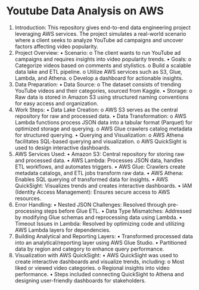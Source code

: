 # Youtube Data Analysis on AWS

1. Introduction:
This repository gives end-to-end data engineering project leveraging AWS services. The project simulates a real-world scenario where a client seeks to analyze YouTube ad campaigns and uncover factors affecting video popularity.
2. Project Overview:
•	Scenario:
o	The client wants to run YouTube ad campaigns and requires insights into video popularity trends.
•	Goals:
o	Categorize videos based on comments and stylistics.
o	Build a scalable data lake and ETL pipeline.
o	Utilize AWS services such as S3, Glue, Lambda, and Athena.
o	Develop a dashboard for actionable insights.
3. Data Preparation:
•	Data Source:
o	The dataset consists of trending YouTube videos and their categories, sourced from Kaggle.
•	Storage:
o	Raw data is stored in Amazon S3 using structured naming conventions for easy access and organization.
4. Work Steps:
•	Data Lake Creation:
o	AWS S3 serves as the central repository for raw and processed data.
•	Data Transformation:
o	AWS Lambda functions process JSON data into a tabular format (Parquet) for optimized storage and querying.
o	AWS Glue crawlers catalog metadata for structured querying.
•	Querying and Visualization:
o	AWS Athena facilitates SQL-based querying and visualization.
o	AWS QuickSight is used to design interactive dashboards.
5. AWS Services Used:
•	Amazon S3: Central repository for storing raw and processed data.
•	AWS Lambda: Processes JSON data, handles ETL workflows, and automates triggers.
•	AWS Glue: Crawlers create metadata catalogs, and ETL jobs transform raw data.
•	AWS Athena: Enables SQL querying of transformed data for insights.
•	AWS QuickSight: Visualizes trends and creates interactive dashboards.
•	IAM (Identity Access Management): Ensures secure access to AWS resources.
6. Error Handling:
•	Nested JSON Challenges: Resolved through pre-processing steps before Glue ETL.
•	Data Type Mismatches: Addressed by modifying Glue schemas and reprocessing data using Lambda.
•	Timeout Issues in Lambda: Resolved by optimizing code and utilizing AWS Lambda layers for dependencies.
7. Building Analytical and Reporting Layers:
•	Transformed processed data into an analytical/reporting layer using AWS Glue Studio.
•	Partitioned data by region and category to enhance query performance.
8. Visualization with AWS QuickSight:
•	AWS QuickSight was used to create interactive dashboards and visualize trends, including:
o	Most liked or viewed video categories.
o	Regional insights into video performance.
•	Steps included connecting QuickSight to Athena and designing user-friendly dashboards for stakeholders.

